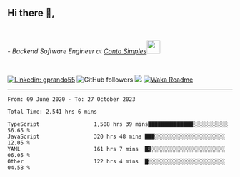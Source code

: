 <h2>Hi there  👋,</h2> </br>

<p><em>- Backend Software Engineer at <a href="https://contasimples.com">Conta Simples</a><img src="https://media.giphy.com/media/WUlplcMpOCEmTGBtBW/giphy.gif" width="30"> 
</em></p></br>


[![Linkedin: gprando55](https://img.shields.io/badge/-gprando55-blue?style=flat-square&logo=Linkedin&logoColor=white&link=https://www.linkedin.com/in/prandogabriel/)](https://www.linkedin.com/in/prandogabriel)
![GitHub followers](https://img.shields.io/github/followers/prandogabriel?label=Follow&style=social)
![](https://visitor-badge.glitch.me/badge?page_id=prandogabriel.prandogabriel)
[![Waka Readme](https://github.com/prandogabriel/prandogabriel/actions/workflows/update-stats.yml.yml/badge.svg)](https://github.com/prandogabriel/prandogabriel/actions/workflows/update-stats.yml.yml)

---

<!--START_SECTION:waka-->

```golang
From: 09 June 2020 - To: 27 October 2023

Total Time: 2,541 hrs 6 mins

TypeScript                 1,508 hrs 39 mins██████████████░░░░░░░░░░░   56.65 %
JavaScript                 320 hrs 48 mins ███░░░░░░░░░░░░░░░░░░░░░░   12.05 %
YAML                       161 hrs 7 mins  █▓░░░░░░░░░░░░░░░░░░░░░░░   06.05 %
Other                      122 hrs 4 mins  █░░░░░░░░░░░░░░░░░░░░░░░░   04.58 %
```

<!--END_SECTION:waka-->
